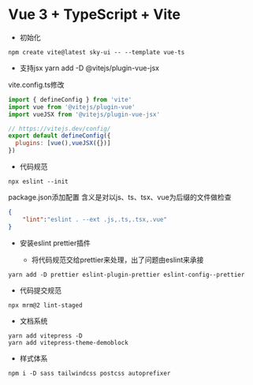 # Vue 3 + TypeScript + Vite

- 初始化

```
npm create vite@latest sky-ui -- --template vue-ts
```

- 支持jsx
yarn add -D @vitejs/plugin-vue-jsx

vite.config.ts修改
```js
import { defineConfig } from 'vite'
import vue from '@vitejs/plugin-vue'
import vueJSX from '@vitejs/plugin-vue-jsx'

// https://vitejs.dev/config/
export default defineConfig({
  plugins: [vue(),vueJSX({})]
})

```

- 代码规范
```
npx eslint --init
```
package.json添加配置
含义是对以js、ts、tsx、vue为后缀的文件做检查

```json
{
    "lint":"eslint . --ext .js,.ts,.tsx,.vue"
}
```

- 安装eslint prettier插件

  -  将代码规范交给prettier来处理，出了问题由eslint来承接
```
yarn add -D prettier eslint-plugin-prettier eslint-config--prettier
```

- 代码提交规范
```
npx mrm@2 lint-staged 
```

- 文档系统
```
yarn add vitepress -D
yarn add vitepress-theme-demoblock
```

- 样式体系
```
npm i -D sass tailwindcss postcss autoprefixer
```